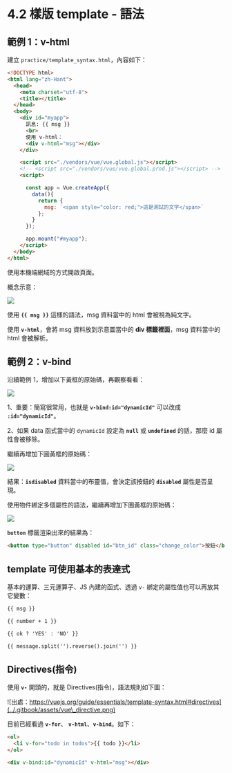 # 4.2 樣版 template - 語法

## 範例 1：v-html

建立 `practice/template_syntax.html`，內容如下：

```html
<!DOCTYPE html>
<html lang="zh-Hant">
  <head>
    <meta charset="utf-8">
    <title></title>
  </head>
  <body>
    <div id="myapp">
      訊息: {{ msg }}
      <br>
      使用 v-html：
      <div v-html="msg"></div>
    </div>

    <script src="./vendors/vue/vue.global.js"></script>
    <!-- <script src="./vendors/vue/vue.global.prod.js"></script> -->
    <script>

      const app = Vue.createApp({
        data(){
          return {
            msg: `<span style="color: red;">這是測試的文字</span>`
          };
        }
      });

      app.mount("#myapp");
    </script>
  </body>
</html>
```

使用本機端網域的方式開啟頁面。



概念示意：

![](<../.gitbook/assets/template\_v\_html (1).png>)

使用 **`{{ msg }}`** 這樣的語法，msg 資料當中的 html 會被視為純文字。

使用 **`v-html`**，會將 msg 資料放到示意圖當中的 **div 標籤裡面**，msg 資料當中的 html 會被解析。



## 範例 2：v-bind

沿續範例 1，增加以下黃框的原始碼，再觀察看看：

![](../.gitbook/assets/template\_v\_bind.png)

1、重要：簡寫很常用，也就是 **`v-bind:id="dynamicId"`** 可以改成 **`:id="dynamicId"`**。

2、如果 data 函式當中的 `dynamicId` 設定為 **`null`** 或 **`undefined`** 的話，那麼 id 屬性會被移除。



繼續再增加下圖黃框的原始碼：

![](../.gitbook/assets/template\_v\_bind\_boolean.png)

結果：**`isdisabled`** 資料當中的布靈值，會決定該按鈕的 **`disabled`** 屬性是否呈現。



使用物件綁定多個屬性的語法，繼續再增加下圖黃框的原始碼：

![](../.gitbook/assets/template\_v\_bind\_with\_obj.png)

**`button`** 標籤渲染出來的結果為：

```html
<button type="button" disabled id="btn_id" class="change_color">按鈕</button>
```



## template 可使用基本的表達式

基本的運算、三元運算子、JS 內建的函式、透過 `v-` 綁定的屬性值也可以再放其它變數：

```html
{{ msg }}

{{ number + 1 }}

{{ ok ? 'YES' : 'NO' }}

{{ message.split('').reverse().join('') }}
```



## Directives(指令)

使用 **`v-`** 開頭的，就是 Directives(指令)，語法規則如下圖：

![出處：https://vuejs.org/guide/essentials/template-syntax.html#directives](../.gitbook/assets/vue\_directive.png)

目前已經看過 **`v-for`**、 **`v-html`**、**`v-bind`**。如下：

```html
<ol>
  <li v-for="todo in todos">{{ todo }}</li>
</ol>
```

```html
<div v-bind:id="dynamicId" v-html="msg"></div>
```

